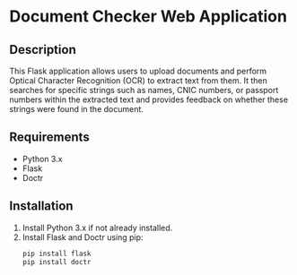 # Document Checker Web Application

## Description
This Flask application allows users to upload documents and perform Optical Character Recognition (OCR) to extract text from them. It then searches for specific strings such as names, CNIC numbers, or passport numbers within the extracted text and provides feedback on whether these strings were found in the document.

## Requirements
- Python 3.x
- Flask
- Doctr

## Installation
1. Install Python 3.x if not already installed.
2. Install Flask and Doctr using pip:
   ```bash
   pip install flask
   pip install doctr
